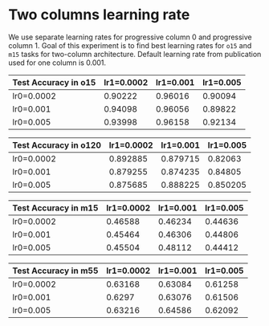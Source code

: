 # Two columns learning rate

We use separate learning rates for progressive column 0 and progressive column 1. Goal of this experiment is to find best learning rates for `o15` and `m15` tasks for two-column architecture. Default learning rate from publication used for one column is 0.001.

Test Accuracy in o15 | lr1=0.0002 | lr1=0.001 | lr1=0.005
--- | --- | --- | ---
lr0=0.0002 | 0.90222 | 0.96016 | 0.90094
lr0=0.001 | 0.94098 | 0.96056 | 0.89822
lr0=0.005 | 0.93998 | 0.96158 | 0.92134

Test Accuracy in o120 | lr1=0.0002 | lr1=0.001 | lr1=0.005
--- | --- | --- | ---
lr0=0.0002 | 0.892885 | 0.879715 | 0.82063
lr0=0.001 | 0.879255 | 0.874235 | 0.84805
lr0=0.005 | 0.875685 | 0.888225 | 0.850205

Test Accuracy in m15 | lr1=0.0002 | lr1=0.001 | lr1=0.005
--- | --- | --- | ---
lr0=0.0002 | 0.46588 | 0.46234 | 0.44636
lr0=0.001 | 0.45464 | 0.46306 | 0.44806
lr0=0.005 | 0.45504 | 0.48112 | 0.44412

Test Accuracy in m55 | lr1=0.0002 | lr1=0.001 | lr1=0.005
--- | --- | --- | ---
lr0=0.0002 | 0.63168 | 0.63084 | 0.61258
lr0=0.001 | 0.6297 | 0.63076 | 0.61506
lr0=0.005 | 0.63216 | 0.64586 | 0.62092
